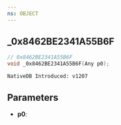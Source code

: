 ```yaml
---
ns: OBJECT
---
```

## _0x8462BE2341A55B6F

```c
// 0x8462BE2341A55B6F
void _0x8462BE2341A55B6F(Any p0);
```

```
NativeDB Introduced: v1207
```

## Parameters
* **p0**:
